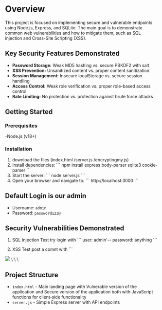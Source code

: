 # Overview
This project is focused on implementing secure and vulnerable endpoints using Node.js, Express, and SQLite. The main goal is to demonstrate common web vulnerabilities and how to mitigate them, such as SQL injection and Cross-Site Scripting (XSS).

## Key Security Features Demonstrated

- **Password Storage:** Weak MD5 hashing vs. secure PBKDF2 with salt
- **XSS Prevention:** Unsanitized content vs. proper content sanitization
- **Session Management:** Insecure localStorage vs. secure session handling
- **Access Control:** Weak role verification vs. proper role-based access control
- **Rate Limiting:** No protection vs. protection against brute force attacks

## Getting Started

### Prerequisites
-Node.js (v18+)


### Installation
1. download the files (index.html /server.js /encryptingmy.js)
2. Install dependencies:
   \`\`\`
npm install express body-parser sqlite3 cookie-parser
   \`\`\`
3. Start the server:
   \`\`\`
   node server.js
   \`\`\`
4. Open your browser and navigate to:
   \`\`\`
   http://localhost:3000
   \`\`\`

## Default Login is our admin 

- Username: `admin`
- Password: `password123@`

## Security Vulnerabilities Demonstrated
1. SQL Injection Test
try login with
  \`\`\`
user: admin'--
password:  anything 
   \`\`\`
   
3. XSS Test
post a comnt with 
   \`\`\`
<img src=x onerror=alert(1)>
   \`\`\`
   
## Project Structure

- `index.html` - Main landing page with  Vulnerable version of the application and  Secure version of the application both with  JavaScript functions for client-side functionality
- `server.js` - Simple Express server with API endpoints

